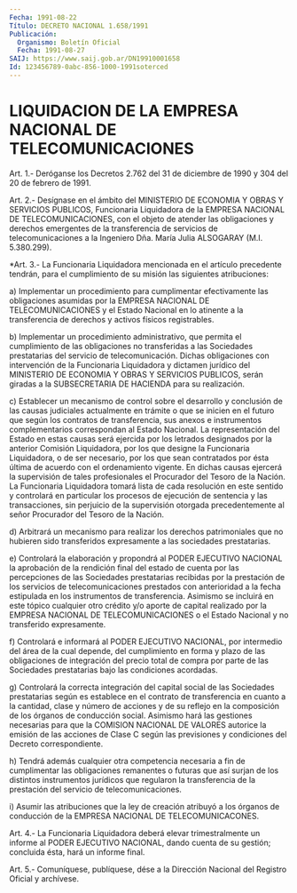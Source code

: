 ```yaml
---
Fecha: 1991-08-22
Título: DECRETO NACIONAL 1.658/1991
Publicación:
  Organismo: Boletín Oficial
  Fecha: 1991-08-27
SAIJ: https://www.saij.gob.ar/DN19910001658
Id: 123456789-0abc-856-1000-1991soterced
---
```

# LIQUIDACION DE LA EMPRESA NACIONAL DE TELECOMUNICACIONES

<a id="1"></a>
Art.  1.-  Deróganse los Decretos 2.762 del 31 de diciembre de 1990 y 304 del 20 de febrero de 1991.

<a id="2"></a>
Art.  2.-  Desígnase en el ámbito del MINISTERIO DE ECONOMIA Y OBRAS Y SERVICIOS  PUBLICOS,  Funcionaria Liquidadora de la EMPRESA NACIONAL  DE TELECOMUNICACIONES,  con  el  objeto  de  atender  las obligaciones    y   derechos  emergentes  de  la  transferencia  de servicios de telecomunicaciones  a  la  Ingeniero  Dña. María Julia ALSOGARAY (M.I. 5.380.299).

<a id="3"></a>
*Art. 3.- La Funcionaria Liquidadora mencionada en el artículo precedente    tendrán,  para  el  cumplimiento  de  su  misión  las siguientes atribuciones:

a) Implementar  un  procedimiento  para  cumplimentar efectivamente las obligaciones asumidas por la EMPRESA NACIONAL DE TELECOMUNICACIONES  y  el  Estado  Nacional en  lo  atinente  a  la transferencia  de  derechos y activos  físicos  registrables.

b)  Implementar un procedimiento  administrativo,  que  permita  el cumplimiento  de  las obligaciones no transferidas a las Sociedades prestatarias del servicio  de telecomunicación. Dichas obligaciones con intervención de la Funcionaria  Liquidadora y dictamen jurídico del  MINISTERIO  DE ECONOMIA Y OBRAS Y  SERVICIOS  PUBLICOS,  serán giradas a la SUBSECRETARIA  DE  HACIENDA  para su realización.

c)  Establecer  un  mecanismo  de  control sobre  el  desarrollo  y conclusión de las causas judiciales  actualmente  en  trámite o que se  inicien  en el futuro que según los contratos de transferencia, sus anexos e instrumentos  complementarios  correspondan  al Estado Nacional.  La  representación  del  Estado  en  estas  causas  será ejercida  por  los  letrados  designados  por  la anterior Comisión Liquidadora, por los que designe la Funcionaria  Liquidadora,  o de ser  necesario,  por  los  que  sean contratados por ésta última de acuerdo con el ordenamiento vigente.  En  dichas causas ejercerá la supervisión de tales profesionales el Procurador  del  Tesoro de la Nación. La Funcionaria Liquidadora tomará lista de cada  resolución en  este  sentido  y  controlará  en  particular  los  procesos  de ejecución  de  sentencia  y  las transacciones, sin perjuicio de la supervisión  otorgada  precedentemente   al  señor  Procurador  del Tesoro de la Nación.

d) Arbitrará un mecanismo para realizar los  derechos patrimoniales que  no hubieren sido transferidos expresamente  a  las  sociedades prestatarias.

e)  Controlará  la  elaboración  y  propondrá  al  PODER  EJECUTIVO NACIONAL  la  aprobación de la rendición final del estado de cuenta por las percepciones  de  las Sociedades prestatarias recibidas por la prestación de los servicios  de telecomunicaciones prestados con anterioridad  a  la  fecha  estipulada    en  los  instrumentos  de transferencia. Asimismo se incluirá en este  tópico  cualquier otro crédito y/o aporte de capital realizado por la EMPRESA  NACIONAL DE TELECOMUNICACIONES    o    el  Estado  Nacional  y  no  transferido expresamente.

f)  Controlará  e  informará  al   PODER  EJECUTIVO  NACIONAL,  por intermedio del área de la cual depende,  del  cumplimiento en forma y  plazo  de las obligaciones de integración del  precio  total  de compra  por    parte   de  las  Sociedades  prestatarias  bajo  las condiciones acordadas.

g) Controlará la correcta  integración  del  capital  social de las Sociedades  prestatarias  según  es  establece  en  el contrato  de transferencia en cuanto a la cantidad, clase y número  de  acciones y  de  su  reflejo  en  la composición de los órganos de conducción social.  Asimismo  hará  las   gestiones  necesarias  para  que  la COMISION NACIONAL DE VALORES autorice  la  emisión  de las acciones de  Clase  C  según  las  previsiones  y  condiciones  del  Decreto correspondiente.

h)  Tendrá  además  cualquier  otra  competencia necesaria a fin de cumplimentar las obligaciones remanentes  o  futuras que así surjan de    los  distintos  instrumentos  jurídicos  que  regularon    la transferencia  de la prestación del servicio de telecomunicaciones.

i) Asumir las atribuciones  que  la  ley de creación atribuyó a los órganos de conducción de la EMPRESA NACIONAL  DE TELECOMUNICACONES.

<a id="4"></a>
Art. 4.- La Funcionaria Liquidadora deberá elevar trimestralmente  un  informe  al  PODER  EJECUTIVO  NACIONAL, dando cuenta  de  su  gestión;  concluida  ésta,  hará un informe  final.

<a id="5"></a>
Art. 5.- Comuníquese, publíquese, dése a la Dirección Nacional del Registro Oficial y archívese.